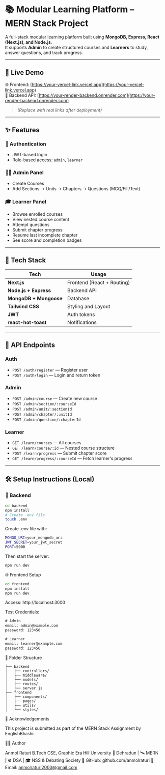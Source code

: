 # 📚 Modular Learning Platform – MERN Stack Project

A full-stack modular learning platform built using **MongoDB, Express, React (Next.js), and Node.js**.  
It supports **Admin** to create structured courses and **Learners** to study, answer questions, and track progress.

---

## 🚀 Live Demo

🌐 Frontend: [https://your-vercel-link.vercel.app](https://your-vercel-link.vercel.app)  
🔗 Backend API: [https://your-render-backend.onrender.com](https://your-render-backend.onrender.com)

> _(Replace with real links after deployment)_

---

## ✨ Features

### 👤 Authentication
- JWT-based login
- Role-based access: `admin`, `learner`

### 🧑‍🏫 Admin Panel
- Create Courses
- Add Sections → Units → Chapters → Questions (MCQ/Fill/Text)

### 🎓 Learner Panel
- Browse enrolled courses
- View nested course content
- Attempt questions
- Submit chapter progress
- Resume last incomplete chapter
- See score and completion badges

---

## 🧰 Tech Stack

| Tech       | Usage               |
|------------|---------------------|
| **Next.js** | Frontend (React + Routing) |
| **Node.js + Express** | Backend API      |
| **MongoDB + Mongoose** | Database         |
| **Tailwind CSS** | Styling and Layout |
| **JWT**      | Auth tokens          |
| **react-hot-toast** | Notifications     |

---

## 🧪 API Endpoints

### Auth
- `POST /auth/register` — Register user
- `POST /auth/login` — Login and return token

### Admin
- `POST /admin/course` — Create new course
- `POST /admin/section/:courseId`
- `POST /admin/unit/:sectionId`
- `POST /admin/chapter/:unitId`
- `POST /admin/question/:chapterId`

### Learner
- `GET /learn/courses` — All courses
- `GET /learn/course/:id` — Nested course structure
- `POST /learn/progress` — Submit chapter score
- `GET /learn/progress/:courseId` — Fetch learner's progress

---

## 🛠 Setup Instructions (Local)

### 🔧 Backend

```bash
cd backend
npm install
# Create .env file
touch .env
```
Create .env file with:
```bash
MONGO_URI=your_mongodb_uri
JWT_SECRET=your_jwt_secret
PORT=5000
```
Then start the server:

```bash
npm run dev
```

🌐 Frontend Setup
```bash
cd frontend
npm install
npm run dev
```
Access: http://localhost:3000

Test Credentials:
```txt
# Admin
email: admin@example.com
password: 123456

# Learner
email: learner@example.com
password: 123456
```

📁 Folder Structure

```pqsql
├── backend
│   ├── controllers/
│   ├── middleware/
│   ├── models/
│   ├── routes/
│   └── server.js
├── frontend
│   ├── components/
│   ├── pages/
│   ├── utils/
│   └── styles/
```

🙌 Acknowledgements

This project is submitted as part of the MERN Stack Assignment by EnglishBhashi.

👨‍💻 Author

Anmol Raturi
B.Tech CSE, Graphic Era Hill University
📍 Dehradun | 🛰️ MERN | ⚙️ DSA | 🎓 NSS & Debating Society
🔗 GitHub: github.com/anmolraturi
📧 Email: anmolraturi2003@gmail.com
